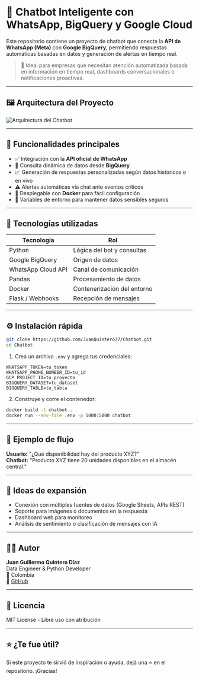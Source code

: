 
# 🤖 Chatbot Inteligente con WhatsApp, BigQuery y Google Cloud

Este repositorio contiene un proyecto de chatbot que conecta la **API de WhatsApp (Meta)** con **Google BigQuery**, permitiendo respuestas automáticas basadas en datos y generación de alertas en tiempo real.

> 🧠 Ideal para empresas que necesitan atención automatizada basada en información en tiempo real, dashboards conversacionales o notificaciones proactivas.

---

## 🖼️ Arquitectura del Proyecto

![Arquitectura del Chatbot](A_digital_graphic_design_chart_in_Spanish_displays.png)

---

## 🚀 Funcionalidades principales

- ✅ Integración con la **API oficial de WhatsApp**
- 🔎 Consulta dinámica de datos desde **BigQuery**
- 📈 Generación de respuestas personalizadas según datos históricos o en vivo
- ⚠️ Alertas automáticas vía chat ante eventos críticos
- 🐳 Desplegable con **Docker** para fácil configuración
- 🔐 Variables de entorno para mantener datos sensibles seguros

---

## 🧰 Tecnologías utilizadas

| Tecnología         | Rol                           |
|--------------------|-------------------------------|
| Python             | Lógica del bot y consultas    |
| Google BigQuery    | Origen de datos               |
| WhatsApp Cloud API | Canal de comunicación         |
| Pandas             | Procesamiento de datos        |
| Docker             | Contenerización del entorno   |
| Flask / Webhooks   | Recepción de mensajes         |

---

## ⚙️ Instalación rápida

```bash
git clone https://github.com/JuanQuintero77/Chatbot.git
cd Chatbot
```

1. Crea un archivo `.env` y agrega tus credenciales:
```env
WHATSAPP_TOKEN=tu_token
WHATSAPP_PHONE_NUMBER_ID=tu_id
GCP_PROJECT_ID=tu_proyecto
BIGQUERY_DATASET=tu_dataset
BIGQUERY_TABLE=tu_tabla
```

2. Construye y corre el contenedor:
```bash
docker build -t chatbot .
docker run --env-file .env -p 5000:5000 chatbot
```

---

## 💬 Ejemplo de flujo

**Usuario:** "¿Qué disponibilidad hay del producto XYZ?"  
**Chatbot:** "Producto XYZ tiene 20 unidades disponibles en el almacén central."

---

## 🧪 Ideas de expansión

- Conexión con múltiples fuentes de datos (Google Sheets, APIs REST)
- Soporte para imágenes o documentos en la respuesta
- Dashboard web para monitoreo
- Análisis de sentimiento o clasificación de mensajes con IA

---

## 🙋‍♂️ Autor

**Juan Guillermo Quintero Díaz**  
Data Engineer & Python Developer  
📍 Colombia  
🔗 [GitHub](https://github.com/JuanQuintero77)

---

## 📄 Licencia

MIT License - Libre uso con atribución

---

## ⭐ ¿Te fue útil?

Si este proyecto te sirvió de inspiración o ayuda, dejá una ⭐ en el repositorio. ¡Gracias!
